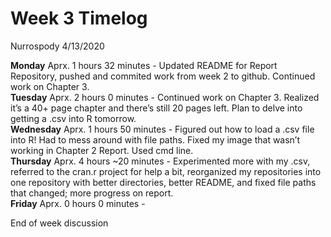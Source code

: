 Week 3 Timelog
================
Nurrospody
4/13/2020

**Monday** Aprx. 1 hours 32 minutes - Updated README for Report
Repository, pushed and commited work from week 2 to github. Continued
work on Chapter 3.  
**Tuesday** Aprx. 2 hours 0 minutes - Continued work on Chapter 3.
Realized it’s a 40+ page chapter and there’s still 20 pages left. Plan
to delve into getting a .csv into R tomorrow.  
**Wednesday** Aprx. 1 hours 50 minutes - Figured out how to load a .csv
file into R\! Had to mess around with file paths. Fixed my image that
wasn’t working in Chapter 2 Report. Used cmd line.  
**Thursday** Aprx. 4 hours \~20 minutes - Experimented more with my
.csv, referred to the cran.r project for help a bit, reorganized my
repositories into one repository with better directories, better README,
and fixed file paths that changed; more progress on report.  
**Friday** Aprx. 0 hours 0 minutes -

End of week discussion
